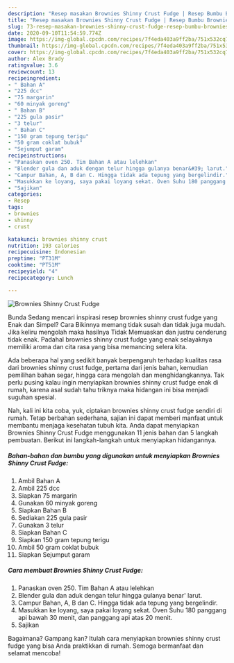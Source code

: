 ```yaml
---
description: "Resep masakan Brownies Shinny Crust Fudge | Resep Bumbu Brownies Shinny Crust Fudge Yang Enak dan Simpel"
title: "Resep masakan Brownies Shinny Crust Fudge | Resep Bumbu Brownies Shinny Crust Fudge Yang Enak dan Simpel"
slug: 73-resep-masakan-brownies-shinny-crust-fudge-resep-bumbu-brownies-shinny-crust-fudge-yang-enak-dan-simpel
date: 2020-09-10T11:54:59.774Z
image: https://img-global.cpcdn.com/recipes/7f4eda403a9ff2ba/751x532cq70/brownies-shinny-crust-fudge-foto-resep-utama.jpg
thumbnail: https://img-global.cpcdn.com/recipes/7f4eda403a9ff2ba/751x532cq70/brownies-shinny-crust-fudge-foto-resep-utama.jpg
cover: https://img-global.cpcdn.com/recipes/7f4eda403a9ff2ba/751x532cq70/brownies-shinny-crust-fudge-foto-resep-utama.jpg
author: Alex Brady
ratingvalue: 3.6
reviewcount: 13
recipeingredient:
- " Bahan A"
- "225 dcc"
- "75 margarin"
- "60 minyak goreng"
- " Bahan B"
- "225 gula pasir"
- "3 telur"
- " Bahan C"
- "150 gram tepung terigu"
- "50 gram coklat bubuk"
- "Sejumput garam"
recipeinstructions:
- "Panaskan oven 250. Tim Bahan A atau lelehkan"
- "Blender gula dan aduk dengan telur hingga gulanya benar&#39; larut."
- "Campur Bahan, A, B dan C. Hingga tidak ada tepung yang bergelindir."
- "Masukkan ke loyang, saya pakai loyang sekat. Oven Suhu 180 panggang api bawah 30 menit, dan panggang api atas 20 menit."
- "Sajikan"
categories:
- Resep
tags:
- brownies
- shinny
- crust

katakunci: brownies shinny crust 
nutrition: 193 calories
recipecuisine: Indonesian
preptime: "PT31M"
cooktime: "PT51M"
recipeyield: "4"
recipecategory: Lunch

---
```



![Brownies Shinny Crust Fudge](https://img-global.cpcdn.com/recipes/7f4eda403a9ff2ba/751x532cq70/brownies-shinny-crust-fudge-foto-resep-utama.jpg)

Bunda Sedang mencari inspirasi resep brownies shinny crust fudge yang Enak dan Simpel? Cara Bikinnya memang tidak susah dan tidak juga mudah. Jika keliru mengolah maka hasilnya Tidak Memuaskan dan justru cenderung tidak enak. Padahal brownies shinny crust fudge yang enak selayaknya memiliki aroma dan cita rasa yang bisa memancing selera kita.

Ada beberapa hal yang sedikit banyak berpengaruh terhadap kualitas rasa dari brownies shinny crust fudge, pertama dari jenis bahan, kemudian pemilihan bahan segar, hingga cara mengolah dan menghidangkannya. Tak perlu pusing kalau ingin menyiapkan brownies shinny crust fudge enak di rumah, karena asal sudah tahu triknya maka hidangan ini bisa menjadi suguhan spesial.




Nah, kali ini kita coba, yuk, ciptakan brownies shinny crust fudge sendiri di rumah. Tetap berbahan sederhana, sajian ini dapat memberi manfaat untuk membantu menjaga kesehatan tubuh kita. Anda dapat menyiapkan Brownies Shinny Crust Fudge menggunakan 11 jenis bahan dan 5 langkah pembuatan. Berikut ini langkah-langkah untuk menyiapkan hidangannya.

<!--inarticleads1-->

##### Bahan-bahan dan bumbu yang digunakan untuk menyiapkan Brownies Shinny Crust Fudge:

1. Ambil  Bahan A
1. Ambil 225 dcc
1. Siapkan 75 margarin
1. Gunakan 60 minyak goreng
1. Siapkan  Bahan B
1. Sediakan 225 gula pasir
1. Gunakan 3 telur
1. Siapkan  Bahan C
1. Siapkan 150 gram tepung terigu
1. Ambil 50 gram coklat bubuk
1. Siapkan Sejumput garam




<!--inarticleads2-->

##### Cara membuat Brownies Shinny Crust Fudge:

1. Panaskan oven 250. Tim Bahan A atau lelehkan
1. Blender gula dan aduk dengan telur hingga gulanya benar&#39; larut.
1. Campur Bahan, A, B dan C. Hingga tidak ada tepung yang bergelindir.
1. Masukkan ke loyang, saya pakai loyang sekat. Oven Suhu 180 panggang api bawah 30 menit, dan panggang api atas 20 menit.
1. Sajikan




Bagaimana? Gampang kan? Itulah cara menyiapkan brownies shinny crust fudge yang bisa Anda praktikkan di rumah. Semoga bermanfaat dan selamat mencoba!
